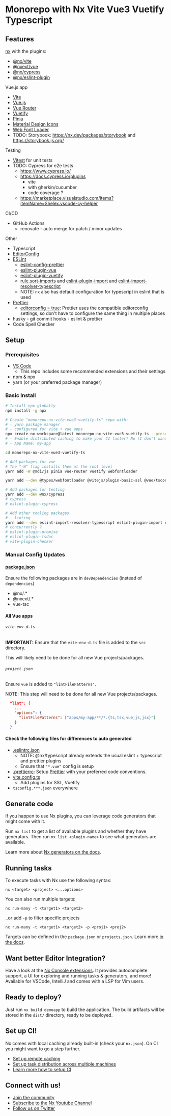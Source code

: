 # Monorepo with Nx Vite Vue3 Vuetify Typescript

## Features

[nx](https://nx.dev/) with the plugins:

- [@nx/vite](https://nx.dev/packages/vite)
- [@nxext/vue](https://nxext.dev/docs/vue/installation.html)
- [@nx/cypress](https://nx.dev/packages/cypress)
- [@nx/eslint-plugin](https://nx.dev/packages/eslint-plugin)

Vue.js app

- [Vite](https://vitejs.dev/)
- [Vue.js](https://vuejs.org/)
- [Vue Router](https://router.vuejs.org/)
- [Vuetify](https://vuetifyjs.com/en/)
- [Pinia](https://pinia.vuejs.org/)
- [Material Design Icons](https://pictogrammers.com/library/mdi/)
- [Web Font Loader](https://www.npmjs.com/package/webfontloader)
- TODO: Storybook: https://nx.dev/packages/storybook and https://storybook.js.org/

Testing

- [Vitest](https://vitest.dev/) for unit tests
- TODO: Cypress for e2e tests
  - https://www.cypress.io/
  - https://docs.cypress.io/plugins
    - vite
    - with gherkin/cucumber
    - code coverage ?
  - https://marketplace.visualstudio.com/items?itemName=Shelex.vscode-cy-helper

CI/CD

- GitHub Actions
  - renovate - auto merge for patch / minor updates

Other

- Typescript
- [EditorConfig](https://editorconfig.org/)
- [ESLint](https://eslint.org/)
  - [eslint-config-prettier](https://www.npmjs.com/package/eslint-config-prettier)
  - [eslint-plugin-vue](https://eslint.vuejs.org/)
  - [eslint-plugin-vuetify](https://www.npmjs.com/package/eslint-plugin-vuetify)
  - [rule.sort-imports](https://eslint.org/docs/latest/rules/sort-imports) and [eslint-plugin-import](https://github.com/import-js/eslint-plugin-import) and [eslint-import-resolver-typescript](https://www.npmjs.com/package/eslint-import-resolver-typescript)
  - NOTE: `nx` also has default configuration for typescript in eslint that is used
- [Prettier](https://prettier.io/)
  - [editorconfig = true](https://prettier.io/docs/en/configuration.html#editorconfig): Prettier uses the compatible editorconfig settings, so don't have to configure the same thing in multiple places
- husky - git commit hooks - eslint & prettier
- Code Spell Checker

## Setup

### Prerequisites

- [VS Code](https://code.visualstudio.com/)
  - This repo includes some recommended extensions and their settings
- npm & npx
- yarn (or your preferred package manager)

### Basic Install

```bash
# Install npx globally
npm install -g npx

# Create "monorepo-nx-vite-vue3-vuetify-ts" repo with:
# - yarn package manager
# - configured for vite + vue apps
npx create-nx-workspace@latest monorepo-nx-vite-vue3-vuetify-ts --preset=@nxext/vue --pm yarn
# - Enable distributed caching to make your CI faster? No (I don't want to use https://nx.app/)
# - App Name: my-app

cd monorepo-nx-vite-vue3-vuetify-ts

# Add packages for vue
# The "-W" flag installs them at the root level
yarn add -W @mdi/js pinia vue-router vuetify webfontloader

yarn add --dev @types/webfontloader @vitejs/plugin-basic-ssl @vue/tsconfig sass vite-plugin-vuetify

# Add packages for testing
yarn add --dev @nx/cypress
# cypress
# eslint-plugin-cypress

# Add other tooling packages
# - linting
yarn add --dev eslint-import-resolver-typescript eslint-plugin-import eslint-plugin-vue eslint-plugin-vuetify
# concurrently ?
# eslint-plugin-promise
# eslint-plugin-tsdoc
# vite-plugin-checker
```

### Manual Config Updates

#### [package.json](./package.json)

Ensure the following packages are in `devDependencies` (instead of `dependencies`)

- @nx/.\*
- @nxext/.\*
- vue-tsc

#### All Vue apps

###### `vite-env-d.ts`

**IMPORTANT:** Ensure that the `vite-env-d.ts` file is added to the `src` directory.

This will likely need to be done for all new Vue projects/packages.

###### `project.json`

Ensure `vue` is added to `"lintFilePatterns"`.

NOTE: This step will need to be done for all new Vue projects/packages.

```json
  "lint": {
    ...
    "options": {
      "lintFilePatterns": ["apps/my-app/**/*.{ts,tsx,vue,js,jsx}"]
    }
  }
```

#### Check the following files for differences to auto generated

- [.eslintrc.json](./.eslintrc.json)
  - NOTE: @nx/typescript already extends the usual eslint + typescript and prettier plugins
  - Ensure that `"*.vue"` config is setup
- [.prettierrc](./.prettierrc): Setup [Prettier](https://prettier.io) with your preferred code conventions.
- [vite.config.ts](./apps/my-app/vite.config.ts)
  - Add plugins for SSL, Vuetify
- `tsconfig.***.json` everywhere

## Generate code

If you happen to use Nx plugins, you can leverage code generators that might come with it.

Run `nx list` to get a list of available plugins and whether they have generators. Then run `nx list <plugin-name>` to see what generators are available.

Learn more about [Nx generators on the docs](https://nx.dev/plugin-features/use-code-generators).

## Running tasks

To execute tasks with Nx use the following syntax:

```
nx <target> <project> <...options>
```

You can also run multiple targets:

```
nx run-many -t <target1> <target2>
```

..or add `-p` to filter specific projects

```
nx run-many -t <target1> <target2> -p <proj1> <proj2>
```

Targets can be defined in the `package.json` or `projects.json`. Learn more [in the docs](https://nx.dev/core-features/run-tasks).

## Want better Editor Integration?

Have a look at the [Nx Console extensions](https://nx.dev/nx-console). It provides autocomplete support, a UI for exploring and running tasks & generators, and more! Available for VSCode, IntelliJ and comes with a LSP for Vim users.

## Ready to deploy?

Just run `nx build demoapp` to build the application. The build artifacts will be stored in the `dist/` directory, ready to be deployed.

## Set up CI!

Nx comes with local caching already built-in (check your `nx.json`). On CI you might want to go a step further.

- [Set up remote caching](https://nx.dev/core-features/share-your-cache)
- [Set up task distribution across multiple machines](https://nx.dev/core-features/distribute-task-execution)
- [Learn more how to setup CI](https://nx.dev/recipes/ci)

## Connect with us!

- [Join the community](https://nx.dev/community)
- [Subscribe to the Nx Youtube Channel](https://www.youtube.com/@nxdevtools)
- [Follow us on Twitter](https://twitter.com/nxdevtools)
